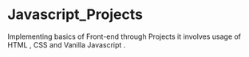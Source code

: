 # Javascript_Projects
Implementing basics of Front-end through Projects it involves usage of HTML , CSS  and Vanilla Javascript .
